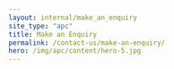 ```yaml
---
layout: internal/make_an_enquiry
site_type: "apc"
title: Make an Enquiry
permalink: /contact-us/make-an-enquiry/
hero: /img/apc/content/hero-5.jpg
---
```


<!--- This child document initializes the page in Jekyll. -->